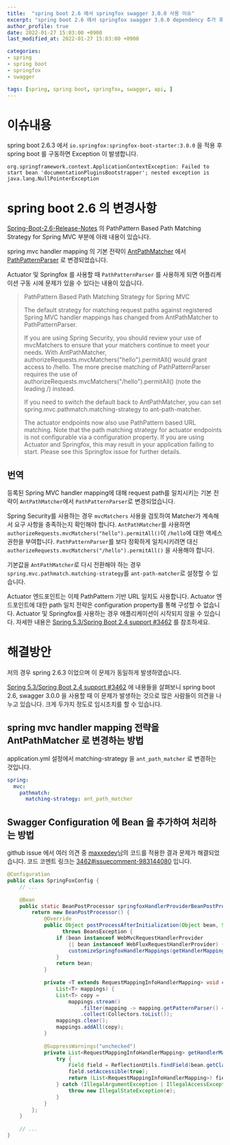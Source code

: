 ```yaml
---
title:  "spring boot 2.6 에서 springfox swagger 3.0.0 사용 이슈"
excerpt: "spring boot 2.6 에서 springfox swagger 3.0.0 dependency 추가 후의 어플리케이션 구동 이슈"
author_profile: true
date: 2022-01-27 15:03:00 +0900
last_modified_at: 2022-01-27 15:03:00 +0900

categories:
- spring
- spring boot
- springfox
- swagger

tags: [spring, spring boot, springfox, swagger, api, ]
---
```


# 이슈내용
spring boot 2.6.3 에서 `io.springfox:springfox-boot-starter:3.0.0` 을 적용 후 spring boot 를 구동하면 Exception 이 발생합니다.
```shell
org.springframework.context.ApplicationContextException: Failed to start bean 'documentationPluginsBootstrapper'; nested exception is java.lang.NullPointerException
```

# spring boot 2.6 의 변경사항
[Spring-Boot-2.6-Release-Notes](https://github.com/spring-projects/spring-boot/wiki/Spring-Boot-2.6-Release-Notes#pathpattern-based-path-matching-strategy-for-spring-mvc) 의 PathPattern Based Path Matching Strategy for Spring MVC 부분에 아래 내용이 있습니다.

spring mvc handler mapping 의 기본 전략이 [AntPathMatcher](https://docs.spring.io/spring-framework/docs/current/javadoc-api/org/springframework/util/AntPathMatcher.html) 에서 [PathPatternParser](https://docs.spring.io/spring-framework/docs/current/javadoc-api/org/springframework/web/util/pattern/PathPatternParser.html) 로 변경되었습니다.

Actuator 및 Springfox 를 사용할 때 `PathPatternParser` 를 사용하게 되면 어플리케이션 구동 시에 문제가 있을 수 있다는 내용이 있습니다.

> PathPattern Based Path Matching Strategy for Spring MVC
>
> The default strategy for matching request paths against registered Spring MVC handler mappings has changed from AntPathMatcher to PathPatternParser.
>
> If you are using Spring Security, you should review your use of mvcMatchers to ensure that your matchers continue to meet your needs. With AntPathMatcher, authorizeRequests.mvcMatchers("hello").permitAll() would grant access to /hello. The more precise matching of PathPatternParser requires the use of authorizeRequests.mvcMatchers("/hello").permitAll() (note the leading /) instead.
>
> If you need to switch the default back to AntPathMatcher, you can set spring.mvc.pathmatch.matching-strategy to ant-path-matcher.
>
> The actuator endpoints now also use PathPattern based URL matching. Note that the path matching strategy for actuator endpoints is not configurable via a configuration property. If you are using Actuator and Springfox, this may result in your application failing to start. Please see this Springfox issue for further details.

## 번역
등록된 Spring MVC handler mapping에 대해 request path를 일치시키는 기본 전략이 `AntPathMatcher`에서 `PathPatternParser`로 변경되었습니다.

Spring Security를 사용하는 경우 `mvcMatchers` 사용을 검토하여 Matcher가 계속해서 요구 사항을 충족하는지 확인해야 합니다. `AntPathMatcher`를 사용하면 `authorizeRequests.mvcMatchers("hello").permitAll()`이 `/hello`에 대한 액세스 권한을 부여합니다. `PathPatternParser`를 보다 정확하게 일치시키려면 대신 `authorizeRequests.mvcMatchers("/hello").permitAll()` 을 사용해야 합니다.

기본값을 `AntPathMatcher`로 다시 전환해야 하는 경우 `spring.mvc.pathmatch.matching-strategy`를 `ant-path-matcher`로 설정할 수 있습니다.

Actuator 엔드포인트는 이제 PathPattern 기반 URL 일치도 사용합니다. Actuator 엔드포인트에 대한 path 일치 전략은 configuration property를 통해 구성할 수 없습니다. Actuator 및 Springfox를 사용하는 경우 애플리케이션이 시작되지 않을 수 있습니다. 자세한 내용은 [Spring 5.3/Spring Boot 2.4 support #3462](https://github.com/springfox/springfox/issues/3462) 를 참조하세요.

# 해결방안

저의 경우 spring 2.6.3 이었으며 이 문제가 동일하게 발생하였습니다. 

[Spring 5.3/Spring Boot 2.4 support #3462](https://github.com/springfox/springfox/issues/3462) 에 내용들을 살펴보니 spring boot 2.6, swagger 3.0.0 을 사용할 때 이 문제가 발생하는 것으로 많은 사람들이 의견을 나누고 있습니다. 크게 두가지 정도로 임시조치를 할 수 있습니다.

## spring mvc handler mapping 전략을 AntPathMatcher 로 변경하는 방법
application.yml 설정에서 matching-strategy 을 `ant_path_matcher` 로 변경하는 것입니다.

```yaml
spring:
  mvc:
    pathmatch:
      matching-strategy: ant_path_matcher
```

## Swagger Configuration 에 Bean 을 추가하여 처리하는 방법
github issue 에서 여러 의견 중 [maxxedev](https://github.com/maxxedev)님의 코드를 적용한 결과 문제가 해결되었습니다. 코드 코멘트 링크는 [3462#issuecomment-983144080](https://github.com/springfox/springfox/issues/3462#issuecomment-983144080) 입니다.
```java
@Configuration
public class SpringFoxConfig {
    // ...
    
    @Bean
    public static BeanPostProcessor springfoxHandlerProviderBeanPostProcessor() {
        return new BeanPostProcessor() {
            @Override
            public Object postProcessAfterInitialization(Object bean, String beanName)
                  throws BeansException {
                if (bean instanceof WebMvcRequestHandlerProvider 
                    || bean instanceof WebFluxRequestHandlerProvider) {
                    customizeSpringfoxHandlerMappings(getHandlerMappings(bean));
                }
                return bean;
            }
        
            private <T extends RequestMappingInfoHandlerMapping> void customizeSpringfoxHandlerMappings(
                List<T> mappings) {
                List<T> copy =
                    mappings.stream()
                        .filter(mapping -> mapping.getPatternParser() == null)
                        .collect(Collectors.toList());
                mappings.clear();
                mappings.addAll(copy);
            }
        
            @SuppressWarnings("unchecked")
            private List<RequestMappingInfoHandlerMapping> getHandlerMappings(Object bean) {
                try {
                    Field field = ReflectionUtils.findField(bean.getClass(), "handlerMappings");
                    field.setAccessible(true);
                    return (List<RequestMappingInfoHandlerMapping>) field.get(bean);
                } catch (IllegalArgumentException | IllegalAccessException e) {
                    throw new IllegalStateException(e);
                }
            }
        };
    }
    
    // ...
}
```